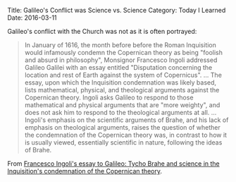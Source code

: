Title: Galileo's Conflict was Science vs. Science
Category: Today I Learned
Date: 2016-03-11

Galileo's conflict with the Church was not as it is often portrayed:

> In January of 1616, the month before before the Roman Inquisition would infamously condemn the Copernican theory as being "foolish and absurd in philosophy", Monsignor Francesco Ingoli addressed Galileo Galilei with an essay entitled "Disputation concerning the location and rest of Earth against the system of Copernicus". ... The essay, upon which the Inquisition condemnation was likely based, lists mathematical, physical, and theological arguments against the Copernican theory. Ingoli asks Galileo to respond to those mathematical and physical arguments that are "more weighty", and does not ask him to respond to the theological arguments at all. ... Ingoli's emphasis on the scientific arguments of Brahe, and his lack of emphasis on theological arguments, raises the question of whether the condemnation of the Copernican theory was, in contrast to how it is usually viewed, essentially scientific in nature, following the ideas of Brahe.

From [Francesco Ingoli's essay to Galileo: Tycho Brahe and science in the Inquisition's condemnation of the Copernican theory](http://arxiv.org/abs/1211.4244).